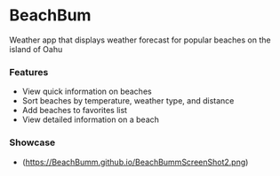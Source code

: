 # BeachBum
Weather app that displays weather forecast for popular beaches on the island of Oahu

### Features 
* View quick information on beaches
* Sort beaches by temperature, weather type, and distance
* Add beaches to favorites list
* View detailed information on a beach

### Showcase
* (https://BeachBumm.github.io/BeachBummScreenShot2.png)
      

